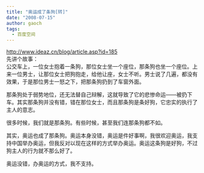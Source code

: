 ```yaml
---
title: "奥运成了条狗[转]"
date: "2008-07-15"
author: gaoch
tags:
  - 百度空间
---
```


http://www.ideaz.cn/blog/article.asp?id=185  
先讲个故事：  
公交车上，一位女士抱着一条狗，那位女士坐一个座位，那条狗也坐一个座位。上来一位男士，让那位女士把狗抱走，给他让座，女士不听。男士说了几遍，都没有效果，于是那位男士一怒之下，把那条狗扔到了车窗外面。  
  
那条狗处于弱势地位，还无法替自己辩解，这就导致了它的悲惨命运——被扔下车。其实那条狗并没有错，错在那位女士，而且那条狗是条好狗，它忠实的执行了主人的意志。  
  
很多时候，我们就是那条狗。有些时候，甚至我们连那条狗都不如。  
  
其实，奥运也成了那条狗。奥运本身没错，奥运是件好事啊，我很欢迎奥运，我支持中国举办奥运，但我反对以现在这样的方式举办奥运。奥运这条狗是好狗，不过狗主人的行为就不那么好了。  
  
奥运没错，办奥运的方式，我不支持。
